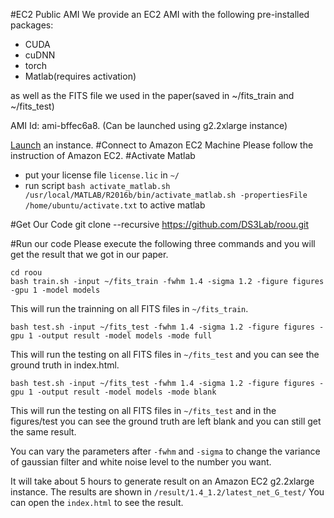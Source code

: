 #EC2 Public AMI
We provide an EC2 AMI with the following pre-installed packages:

* CUDA
* cuDNN
* torch
* Matlab(requires activation)

as well as the FITS file we used in the paper(saved in ~/fits_train and ~/fits_test)

AMI Id: ami-bffec6a8. (Can be launched using g2.2xlarge instance)

[Launch](https://console.aws.amazon.com/ec2/v2/home?region=us-east-1#LaunchInstanceWizard:ami=ami-bffec6a8) an instance.
#Connect to Amazon EC2 Machine
Please follow the instruction of Amazon EC2.
#Activate Matlab
* put your license file `license.lic` in `~/`
* run script 
	`bash activate_matlab.sh /usr/local/MATLAB/R2016b/bin/activate_matlab.sh -propertiesFile /home/ubuntu/activate.txt` to active matlab

#Get Our Code
	git clone --recursive https://github.com/DS3Lab/roou.git

#Run our code
Please execute the following three commands and you will get the result that we got in our paper.
	
	cd roou
	bash train.sh -input ~/fits_train -fwhm 1.4 -sigma 1.2 -figure figures -gpu 1 -model models
This will run the trainning on all FITS files in `~/fits_train`.

	bash test.sh -input ~/fits_test -fwhm 1.4 -sigma 1.2 -figure figures -gpu 1 -output result -model models -mode full
This will run the testing on all FITS files in `~/fits_test` and you can see the ground truth in index.html.

	bash test.sh -input ~/fits_test -fwhm 1.4 -sigma 1.2 -figure figures -gpu 1 -output result -model models -mode blank
This will run the testing on all FITS files in `~/fits_test` and in the figures/test you can see the ground truth are left blank and you can still get the same result.
	

You can vary the parameters after `-fwhm` and `-sigma` to change the variance of gaussian filter and white noise level to the number you want.

It will take about 5 hours to generate result on an Amazon EC2 g2.2xlarge instance. The results are shown in `/result/1.4_1.2/latest_net_G_test/`
You can open the `index.html` to see the result. 